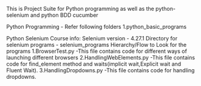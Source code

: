 This is Project Suite for Python programming as well as the python-selenium and python BDD cucumber

Python Programming - Refer following folders
    1.python_basic_programs

Python Selenium Course info:
    Selenium version - 4.27.1
    Directory for selenium programs - selenium_programs
    Hierarchy/Flow to Look for the programs
        1.BrowserTest.py
            -This file contains code for different ways of launching different browsers
        2.HandlingWebElements.py
            -This file contains code for find_element method and waits(implicit wait,Explicit wait and Fluent Wait).
        3.HandlingDropdowns.py
            -This file contains code for handling dropdowns.
